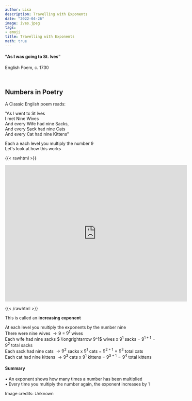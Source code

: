 ```yaml
---
author: Lisa
description: Travelling with Exponents
date: "2022-04-26"
image: ives.jpeg
tags:
- emoji
title: Travelling with Exponents
math: true
---
```


#### "As I was going to St. Ives"
English Poem, c. 1730
&nbsp;

&nbsp;

## Numbers in Poetry 

A Classic English poem reads:

"As I went to St Ives  
I met Nine Wives  
And every Wife had nine Sacks,  
And every Sack had nine Cats  
And every Cat had nine Kittens"  

Each a each level you multiply the number 9   
Let's look at how this works  

{{< rawhtml >}}
<div class="p5js">
  <div class="center">
    <iframe 
        src="https://editor.p5js.org/lisa-pinto/full/FteFLPTUg"
        style="border:none; height:450px; width:600px;" >
</iframe>
  </div>
</div>

{{< /rawhtml >}}

This is called an **increasing exponent**  

At each level you multiply the exponents by the number nine  
There were nine wives     $\longrightarrow  9$                 = $9^1$ wives   
Each wife had nine sacks $ \longrightarrow  9^1$ wives x $9^1$ sacks = $9^{1+1} = 9^2$ total sacks  
Each sack had nine cats   $\longrightarrow  9^2$ sacks x $9^1$ cats = $9^{2+1} = 9^3$ total cats  
Each cat had nine kittens $\longrightarrow  9^3$ cats x $9^1$  kittens = $9^{3+1} = 9^4$ total kittens  

#### Summary  
• An exponent shows how many times a number has been multiplied  
• Every time you multiply the number again, the exponent increases by 1  

Image credits: Unknown